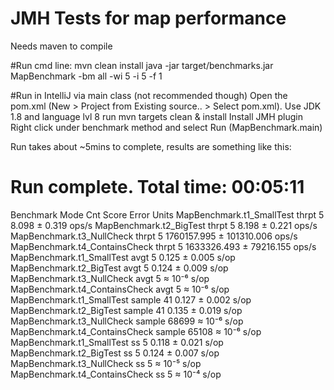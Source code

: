# JMH Tests for map performance

Needs maven to compile

#Run cmd line:
mvn clean install
java -jar target/benchmarks.jar MapBenchmark -bm all -wi 5 -i 5 -f 1

#Run in IntelliJ via main class (not recommended though)
Open the pom.xml (New > Project from Existing source.. > Select pom.xml). Use JDK 1.8 and language lvl 8
run mvn targets clean & install
Install JMH plugin
Right click under benchmark method and select Run (MapBenchmark.main)


Run takes about ~5mins to complete, results are something like this:
# Run complete. Total time: 00:05:11

Benchmark                        Mode    Cnt        Score        Error  Units
MapBenchmark.t1_SmallTest       thrpt      5        8.098 ±      0.319  ops/s
MapBenchmark.t2_BigTest         thrpt      5        8.198 ±      0.221  ops/s
MapBenchmark.t3_NullCheck       thrpt      5  1760157.995 ± 101310.006  ops/s
MapBenchmark.t4_ContainsCheck   thrpt      5  1633326.493 ±  79216.155  ops/s
MapBenchmark.t1_SmallTest        avgt      5        0.125 ±      0.005   s/op
MapBenchmark.t2_BigTest          avgt      5        0.124 ±      0.009   s/op
MapBenchmark.t3_NullCheck        avgt      5       ≈ 10⁻⁶                s/op
MapBenchmark.t4_ContainsCheck    avgt      5       ≈ 10⁻⁶                s/op
MapBenchmark.t1_SmallTest      sample     41        0.127 ±      0.002   s/op
MapBenchmark.t2_BigTest        sample     41        0.135 ±      0.019   s/op
MapBenchmark.t3_NullCheck      sample  68699       ≈ 10⁻⁶                s/op
MapBenchmark.t4_ContainsCheck  sample  65108       ≈ 10⁻⁶                s/op
MapBenchmark.t1_SmallTest          ss      5        0.118 ±      0.021   s/op
MapBenchmark.t2_BigTest            ss      5        0.124 ±      0.007   s/op
MapBenchmark.t3_NullCheck          ss      5       ≈ 10⁻⁵                s/op
MapBenchmark.t4_ContainsCheck      ss      5       ≈ 10⁻⁴                s/op


